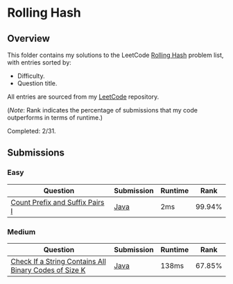 # Rolling Hash

## Overview
This folder contains my solutions to the LeetCode [Rolling Hash](https://leetcode.com/problem-list/rolling-hash/) problem list,
with entries sorted by:
- Difficulty.
- Question title.

All entries are sourced from my [LeetCode](https://github.com/shumarb/leetcode) repository.

(*Note*: Rank indicates the percentage of submissions that my code outperforms in terms of runtime.)

Completed: 2/31.

## Submissions
### Easy
| Question                                                                                                                                                  | Submission                                                                                                         | Runtime | Rank   |
|-----------------------------------------------------------------------------------------------------------------------------------------------------------|--------------------------------------------------------------------------------------------------------------------|---------|--------|
| [Count Prefix and Suffix Pairs I](https://leetcode.com/problems/count-prefix-and-suffix-pairs-i/description/)                                             | [Java](https://github.com/shumarb/leetcode/blob/main/submissions/CountPrefixAndSuffixPairsOne.java)                | 2ms     | 99.94% |

### Medium
| Question                                                                                                                                                  | Submission                                                                                                         | Runtime | Rank   |
|-----------------------------------------------------------------------------------------------------------------------------------------------------------|--------------------------------------------------------------------------------------------------------------------|---------|--------|
| [Check If a String Contains All Binary Codes of Size K](https://leetcode.com/problems/check-if-a-string-contains-all-binary-codes-of-size-k/description/) | [Java](https://github.com/shumarb/leetcode/blob/main/submissions/CheckIfAStringContainsAllBinaryCodesOfSizeK.java) | 138ms   | 67.85% |
